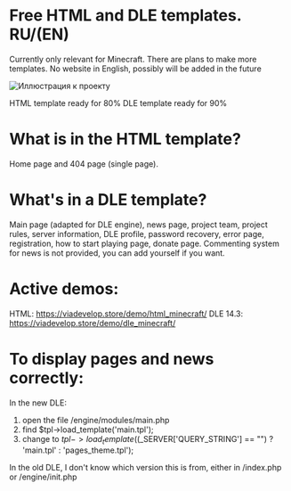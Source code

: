 # Free HTML and DLE templates. RU/(EN)
Currently only relevant for Minecraft. There are plans to make more templates. No website in English, possibly will be added in the future

![Иллюстрация к проекту](https://viadevelop.ru/demo/demo.png)

HTML template ready for 80%
DLE template ready for 90%

# What is in the HTML template?
Home page and 404 page (single page).

# What's in a DLE template?
Main page (adapted for DLE engine), news page, project team, project rules, server information, DLE profile, password recovery, error page, registration, how to start playing page, donate page.
Commenting system for news is not provided, you can add yourself if you want.

# Active demos:
HTML: https://viadevelop.store/demo/html_minecraft/
DLE 14.3: https://viadevelop.store/demo/dle_minecraft/

# To display pages and news correctly:
In the new DLE:
1) open the file /engine/modules/main.php
2) find $tpl->load_template('main.tpl');
3) change to $tpl->load_template(($_SERVER['QUERY_STRING'] == "") ? 'main.tpl' : 'pages_theme.tpl');

In the old DLE, I don't know which version this is from, either in /index.php or /engine/init.php
